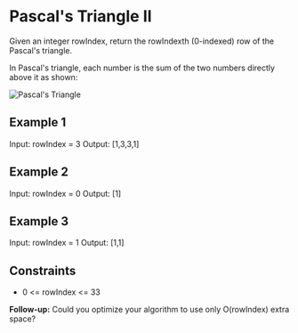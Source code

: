 # Pascal's Triangle II

Given an integer rowIndex, return the rowIndexth (0-indexed) row of the Pascal's triangle.

In Pascal's triangle, each number is the sum of the two numbers directly above it as shown:

![Pascal's Triangle](https://upload.wikimedia.org/wikipedia/commons/0/0d/PascalTriangleAnimated2.gif)

## Example 1

Input: rowIndex = 3
Output: [1,3,3,1]

## Example 2

Input: rowIndex = 0
Output: [1]

## Example 3

Input: rowIndex = 1
Output: [1,1]

## Constraints

- 0 <= rowIndex <= 33

**Follow-up:** Could you optimize your algorithm to use only O(rowIndex) extra space?
